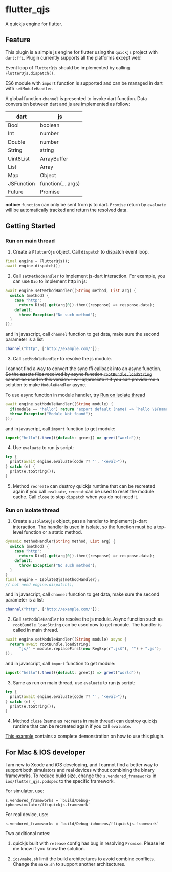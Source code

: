 <!--
 * @Description: 
 * @Author: ekibun
 * @Date: 2020-08-08 08:16:50
 * @LastEditors: ekibun
 * @LastEditTime: 2020-10-03 00:44:41
-->
# flutter_qjs

A quickjs engine for flutter.

## Feature

This plugin is a simple js engine for flutter using the `quickjs` project with `dart:ffi`. Plugin currently supports all the platforms except web!

Event loop of `FlutterQjs` should be implemented by calling `FlutterQjs.dispatch()`. 

ES6 module with `import` function is supported and can be managed in dart with `setModuleHandler`.

A global function `channel` is presented to invoke dart function. Data conversion between dart and js are implemented as follow:

| dart | js |
| --- | --- |
| Bool | boolean |
| Int | number |
| Double | number |
| String | string |
| Uint8List | ArrayBuffer |
| List | Array |
| Map | Object |
| JSFunction | function(....args) |
| Future | Promise |

**notice:** `function` can only be sent from js to dart. `Promise` return by `evaluate` will be automatically tracked and return the resolved data.

## Getting Started

### Run on main thread

1. Create a `FlutterQjs` object. Call `dispatch` to dispatch event loop.

```dart
final engine = FlutterQjs();
await engine.dispatch();
```

2. Call `setMethodHandler` to implement js-dart interaction. For example, you can use `Dio` to implement http in js:

```dart
await engine.setMethodHandler((String method, List arg) {
  switch (method) {
    case "http":
      return Dio().get(arg[0]).then((response) => response.data);
    default:
      throw Exception("No such method");
  }
});
```

and in javascript, call `channel` function to get data, make sure the second parameter is a list:

```javascript
channel("http", ["http://example.com/"]);
```

3. Call `setModuleHandler` to resolve the js module.

~~I cannot find a way to convert the sync ffi callback into an async function. So the assets files received by async function `rootBundle.loadString` cannot be used in this version. I will appreciate it if you can provide me a solution to make `ModuleHandler` async.~~

To use async function in module handler, try [Run on isolate thread](#Run-on-isolate-thread)

```dart
await engine.setModuleHandler((String module) {
  if(module == "hello") return "export default (name) => `hello \${name}!`;";
  throw Exception("Module Not found");
});
```

and in javascript, call `import` function to get module:

```javascript
import("hello").then(({default: greet}) => greet("world"));
```

4. Use `evaluate` to run js script:

```dart
try {
  print(await engine.evaluate(code ?? '', "<eval>"));
} catch (e) {
  print(e.toString());
}
```

5. Method `recreate` can destroy quickjs runtime that can be recreated again if you call `evaluate`, `recreat` can be used to reset the module cache. Call `close` to stop `dispatch` when you do not need it.

### Run on isolate thread

1. Create a `IsolateQjs` object, pass a handler to implement js-dart interaction. The handler is used in isolate, so the function must be a top-level function or a static method.

```dart
dynamic methodHandler(String method, List arg) {
  switch (method) {
    case "http":
      return Dio().get(arg[0]).then((response) => response.data);
    default:
      throw Exception("No such method");
  }
}
final engine = IsolateQjs(methodHandler);
// not need engine.dispatch();
```

and in javascript, call `channel` function to get data, make sure the second parameter is a list:

```javascript
channel("http", ["http://example.com/"]);
```

2. Call `setModuleHandler` to resolve the js module. Async function such as `rootBundle.loadString` can be used now to get module. The handler is called in main thread.

```dart
await engine.setModuleHandler((String module) async {
  return await rootBundle.loadString(
      "js/" + module.replaceFirst(new RegExp(r".js$"), "") + ".js");
});
```

and in javascript, call `import` function to get module:

```javascript
import("hello").then(({default: greet}) => greet("world"));
```

3. Same as run on main thread, use `evaluate` to run js script:

```dart
try {
  print(await engine.evaluate(code ?? '', "<eval>"));
} catch (e) {
  print(e.toString());
}
```

4. Method `close` (same as `recreate` in main thread) can destroy quickjs runtime that can be recreated again if you call `evaluate`.

[This example](example/lib/main.dart) contains a complete demonstration on how to use this plugin.

## For Mac & IOS developer

I am new to Xcode and iOS developing, and I cannot find a better way to support both simulators and real devices without combining the binary frameworks. To reduce build size, change the `s.vendored_frameworks` in `ios/flutter_qjs.podspec` to the specific framework.

For simulator, use:

```podspec
s.vendored_frameworks = `build/Debug-iphonesimulator/ffiquickjs.framework`
```

For real device, use:

```podspec
s.vendored_frameworks = `build/Debug-iphoneos/ffiquickjs.framework`
```

Two additional notes:

1. quickjs built with `release` config has bug in resolving `Promise`. Please let me know if you know the solution.

2. `ios/make.sh` limit the build architectures to avoid combine conflicts. Change the `make.sh` to support another architectures.